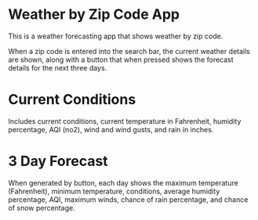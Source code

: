 # Weather by Zip Code App

This is a weather forecasting app that shows weather by zip code.

When a zip code is entered into the search bar, the current weather details are shown, along with a button that when pressed shows the forecast details for the next three days.

# Current Conditions

Includes current conditions, current temperature in Fahrenheit, humidity percentage, AQI (no2), wind and wind gusts, and rain in inches.

# 3 Day Forecast

When generated by button, each day shows the maximum temperature (Fahrenheit), minimum temperature, conditions, average humidity percentage, AQI, maximum winds, chance of rain percentage, and chance of snow percentage.